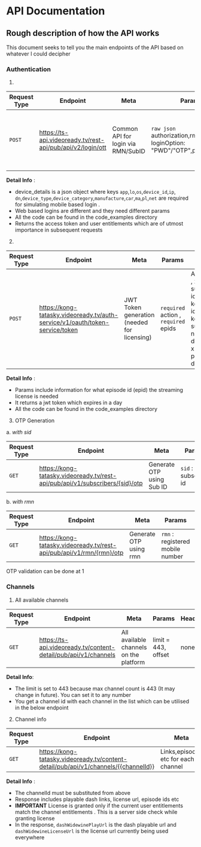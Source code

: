 # API Documentation
## Rough description of how the API works

This document seeks to tell you the main endpoints of the API based on whatever I could decipher

### Authentication

1.
Request Type| Endpoint | Meta | Params | Headers
------------ | -------| -----|---|---|
`POST`        |    https://ts-api.videoready.tv/rest-api/pub/api/v2/login/ott  |    Common API for login via RMN/SubID  | `raw json` authorization,rmn,sid,      loginOption: "PWD"/"OTP",pwd(optional)|`required` x-api-key,`required` x-app-key,`required` x-app-id , `required` device_details

**Detail Info** : 
+ device_details is a json object where keys `app`,`lo`,`os`,`device_id`,`ip`, `dn`,`device_type`,`device_category`,`manufacture`,`car`,`ma`,`pl`,`net`
are required for simulating mobile based login . 
+ Web based logins are different and they need different params
+ All the code can be found in the code_examples directory
+ Returns the access token and user entitlements which are of utmost importance in subsequent requests

2. 
Request Type | Endpoint | Meta | Params | Headers
---| ---| ---| ---|---|
`POST`| https://kong-tatasky.videoready.tv/auth-service/v1/oauth/token-service/token | JWT Token generation (needed for licensing) | `required` action , `required` epids | Authorization , x-subscriber-id, x-api-key, x-app-id, x-app-key, x-subscriber-name,x-device-id, x-device-platform, x-device-type

**Detail Info** : 
+ Params include information for what episode id (epid) the streaming license is needed
+ It returns a jwt token which expires in a day
+ All the code can be found in the code_examples directory


3. OTP Generation

a. *with sid*

Request Type| Endpoint | Meta | Params | Headers 
------------ | -------| -----|---|---|
`GET` | https://kong-tatasky.videoready.tv/rest-api/pub/api/v1/subscribers/{sid}/otp| Generate OTP using Sub ID| `sid` : subscriber id | None |

b. *with rmn*

Request Type| Endpoint | Meta | Params | Headers 
------------ | -------| -----|---|---|
`GET` | https://kong-tatasky.videoready.tv/rest-api/pub/api/v1/rmn/{rmn}/otp| Generate OTP using rmn| `rmn` : registered mobile number | None |

OTP validation can be done at 1


### Channels

1. All available channels

Request Type| Endpoint | Meta | Params | Headers 
------------ | -------| -----|---|---|
|`GET`|https://ts-api.videoready.tv/content-detail/pub/api/v1/channels | All available channels on the platform | limit = 443, offset | none

**Detail Info**:
+ The limit is set to 443 because max channel count is 443 (It may change in future). You can set it to any number 
+ You get a channel id with each channel in the list which can be utilised in the below endpoint

2. Channel info

 Request Type| Endpoint | Meta | Params | Headers 
------------ | -------| -----|---|---|
`GET` | https://kong-tatasky.videoready.tv/content-detail/pub/api/v1/channels/{{channelId}} | Links,episodes etc for each channel | channelId | None

**Detail Info** :
+ The channelId must be substituted from above
+ Response includes playable dash links, license url, episode ids etc
+ **IMPORTANT** License is granted only if the current user entitlements match the channel entitlements . This is a server side check while granting license
+ In  the response, `dashWidewinePlayUrl` is the dash playable url and `dashWidewineLicenseUrl` is the license url currently being used everywhere











                                                                                                                     
                                                                                                                            